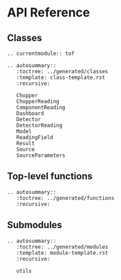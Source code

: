 # API Reference

## Classes

```{eval-rst}
.. currentmodule:: tof

.. autosummary::
   :toctree: ../generated/classes
   :template: class-template.rst
   :recursive:

   Chopper
   ChopperReading
   ComponentReading
   Dashboard
   Detector
   DetectorReading
   Model
   ReadingField
   Result
   Source
   SourceParameters
```

## Top-level functions

```{eval-rst}
.. autosummary::
   :toctree: ../generated/functions
   :recursive:
```

## Submodules

```{eval-rst}
.. autosummary::
   :toctree: ../generated/modules
   :template: module-template.rst
   :recursive:

   utils
```

